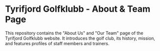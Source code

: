 # Tyrifjord Golfklubb - About & Team Page
This repository contains the "About Us" and "Our Team" page of the Tyrifjord Golfklubb website. 
It introduces the golf club, its history, mission, and features profiles of staff members and trainers.
